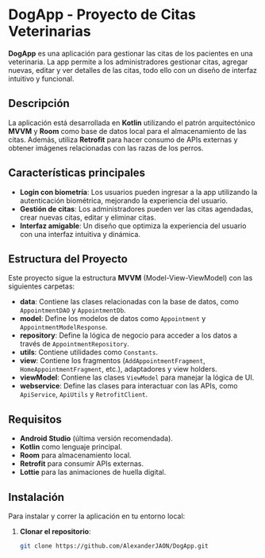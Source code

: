 # DogApp - Proyecto de Citas Veterinarias

**DogApp** es una aplicación para gestionar las citas de los pacientes en una veterinaria. La app permite a los administradores gestionar citas, agregar nuevas, editar y ver detalles de las citas, todo ello con un diseño de interfaz intuitivo y funcional. 

## Descripción

La aplicación está desarrollada en **Kotlin** utilizando el patrón arquitectónico **MVVM** y **Room** como base de datos local para el almacenamiento de las citas. Además, utiliza **Retrofit** para hacer consumo de APIs externas y obtener imágenes relacionadas con las razas de los perros.

## Características principales

- **Login con biometría**: Los usuarios pueden ingresar a la app utilizando la autenticación biométrica, mejorando la experiencia del usuario.
- **Gestión de citas**: Los administradores pueden ver las citas agendadas, crear nuevas citas, editar y eliminar citas.
- **Interfaz amigable**: Un diseño que optimiza la experiencia del usuario con una interfaz intuitiva y dinámica.

## Estructura del Proyecto

Este proyecto sigue la estructura **MVVM** (Model-View-ViewModel) con las siguientes carpetas:

- **data**: Contiene las clases relacionadas con la base de datos, como `AppointmentDAO` y `AppointmentDb`.
- **model**: Define los modelos de datos como `Appointment` y `AppointmentModelResponse`.
- **repository**: Define la lógica de negocio para acceder a los datos a través de `AppointmentRepository`.
- **utils**: Contiene utilidades como `Constants`.
- **view**: Contiene los fragmentos (`AddAppointmentFragment`, `HomeAppointmentFragment`, etc.), adaptadores y view holders.
- **viewModel**: Contiene las clases `ViewModel` para manejar la lógica de UI.
- **webservice**: Define las clases para interactuar con las APIs, como `ApiService`, `ApiUtils` y `RetrofitClient`.

## Requisitos

- **Android Studio** (última versión recomendada).
- **Kotlin** como lenguaje principal.
- **Room** para almacenamiento local.
- **Retrofit** para consumir APIs externas.
- **Lottie** para las animaciones de huella digital.

## Instalación

Para instalar y correr la aplicación en tu entorno local:

1. **Clonar el repositorio**:
   ```bash
   git clone https://github.com/AlexanderJAON/DogApp.git
